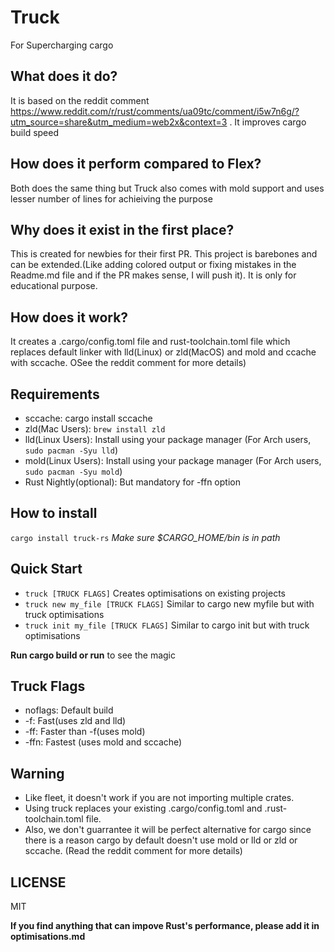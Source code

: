  # Truck
 For Supercharging cargo

 ## What does it do?
 It is based on the reddit comment https://www.reddit.com/r/rust/comments/ua09tc/comment/i5w7n6g/?utm_source=share&utm_medium=web2x&context=3 . It improves cargo build speed

 ## How does it perform compared to Flex?
 Both does the same thing but Truck also comes with mold support and uses lesser number of lines for achieiving the purpose

 ## Why does it exist in the first place?
 This is created for newbies for their first PR. This project is barebones and can be extended.(Like adding colored output or fixing mistakes in the Readme.md file and if the PR makes sense, I will push it). It is only for educational purpose.

 ## How does it work?
 It creates a .cargo/config.toml file and rust-toolchain.toml file which replaces default linker with lld(Linux) or zld(MacOS) and mold and ccache with sccache. OSee the reddit comment for more details)

 ## Requirements
 - sccache: cargo install sccache
 - zld(Mac Users): `brew install zld`
 - lld(Linux Users): Install using your package manager (For Arch users, `sudo pacman -Syu lld`)
 - mold(Linux Users): Install using your package manager (For Arch users, `sudo pacman -Syu mold`)
 - Rust Nightly(optional): But mandatory for -ffn option
 
 ## How to install
 `cargo install truck-rs`
 *Make sure $CARGO_HOME/bin is in path*
 
 ## Quick Start
 - `truck [TRUCK FLAGS]` Creates optimisations on existing projects
 - `truck new my_file [TRUCK FLAGS]` Similar to cargo new myfile but with truck optimisations
 - `truck init my_file [TRUCK FLAGS]` Similar to cargo init but with truck optimisations

 **Run cargo build or run** to see the magic

 ## Truck Flags
 - noflags: Default build
 - -f: Fast(uses zld and lld)
 - -ff: Faster than -f(uses mold)
 - -ffn: Fastest (uses mold and sccache)

 ## Warning
 - Like fleet, it doesn't work if you are not importing multiple crates.
 - Using truck replaces your existing .cargo/config.toml and .rust-toolchain.toml file.
 - Also, we don't guarrantee it will be perfect alternative for cargo since there is a reason cargo by default doesn't use mold or lld or zld or sccache. (Read the reddit comment for more details)

 ## LICENSE
 MIT

 **If you find anything that can impove Rust's performance, please add it in optimisations.md**

